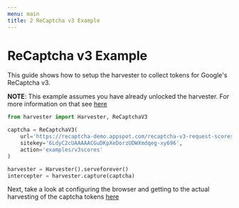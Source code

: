 ```yaml
---
menu: main
title: 2 ReCaptcha v3 Example
---
```


# ReCaptcha v3 Example

This guide shows how to setup the harvester to collect tokens for Google's ReCaptcha v3.

**NOTE**: This example assumes you have already unlocked the harvester. For more information
on that see [here](/docs/unlocking-the-harvester)

```py
from harvester import Harvester, ReCaptchaV3

captcha = ReCaptchaV3(
    url='https://recaptcha-demo.appspot.com/recaptcha-v3-request-scores.php',
    sitekey='6LdyC2cUAAAAACGuDKpXeDorzUDWXmdqeg-xy696',
    action='examples/v3scores'
)

harvester = Harvester().serveforever()
intercepter = harvester.capture(captcha)
```

Next, take a look at configuring the browser and getting to the actual harvesting of the captcha tokens [here](/docs/opening-the-browser)